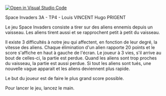 [![Open in Visual Studio Code](https://classroom.github.com/assets/open-in-vscode-718a45dd9cf7e7f842a935f5ebbe5719a5e09af4491e668f4dbf3b35d5cca122.svg)](https://classroom.github.com/online_ide?assignment_repo_id=12809232&assignment_repo_type=AssignmentRepo)

Space Invaders 3A - TP4 - Louis VINCENT Hugo PRIGENT

Le jeu Space Invaders consiste a tirer sur des aliens ennemis 
depuis un vaisseau. Les aliens tirent aussi et se rapprochent petit à petit du vaisseau.


Il existe 3 difficultés à notre jeu qui affectent, en fonction de leur degré, la vitesse des
aliens. Chaque élimination d'un alien rapporte 20 points et le score s'affiche en haut à gauche de l'écran.
Le joueur à 3 vies, s'il arrive au bout de celles-ci, la partie est perdue. 
Quand les aliens sont trop proches du vaisseau, la partie est aussi perdue.
Si tout les aliens sont tués, une nouvelle vague apparait et les aliens deviennent plus rapide.

Le but du joueur est de faire le plus grand score possible.

Pour lancer le jeu, lancez le main.
